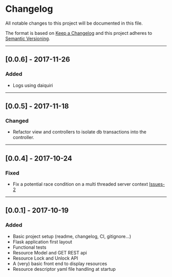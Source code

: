 # Changelog
All notable changes to this project will be documented in this file.

The format is based on [Keep a Changelog](http://keepachangelog.com/en/1.0.0/)
and this project adheres to [Semantic Versioning](http://semver.org/spec/v2.0.0.html).

---

## [0.0.6] - 2017-11-26
### Added
- Logs using daiquiri

---

## [0.0.5] - 2017-11-18
### Changed
- Refactor view and controllers to isolate db transactions into the controller.

---

## [0.0.4] - 2017-10-24
### Fixed
- Fix a potential race condition on a multi threaded server context [Issues-2](https://github.com/cpoisson/rent-a-bot/issues/2)

---

## [0.0.1] - 2017-10-19
### Added
- Basic project setup (readme, changelog, CI, gitignore...) 
- Flask application first layout
- Functional tests
- Resource Model and GET REST api
- Resource Lock and Unlock API
- A (very) basic front end to display resources
- Resource descriptor yaml file handling at startup

